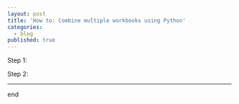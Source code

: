 ```yaml
---
layout: post
title: 'How to: Combine multiple workbooks using Python'
categories:
  - blog
published: true
---
```


Step 1:

Step 2:

---


end


